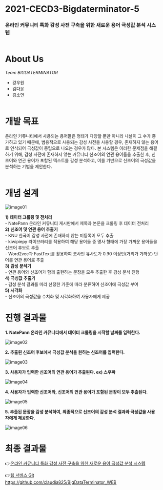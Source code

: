# 2021-CECD3-Bigdaterminator-5
### 온라인 커뮤니티 특화 감성 사전 구축을 위한 새로운 용어 극성값 분석 시스템 <br><br>

# About Us
*Team BIGDATERMINATOR*
* 강우원
* 김다윤
* 김소연 <br><br>


# 개발 목표
온라인 커뮤니티에서 사용되는 용어들은 형태가 다양할 뿐만 아니라 나날이 그 수가 증가하고 있기 때문에, 범용적으로 사용되는 감성 사전을 사용할 경우, 존재하지 않는 용어로 인식되어 극성값이 중립으로 나오는 경우가 많다. 본 시스템은 이러한 문제점을 해결하기 위해, 감성 사전에 존재하지 않는 커뮤니티 신조어의 연관 용어들을 추출한 후, 신조어와 연관 용어가 포함된 텍스트를 감성 분석하고, 이를 기반으로 신조어의 극성값을 분석하는 기법을 제안한다. <br><br>

# 개념 설계

![image01](https://user-images.githubusercontent.com/70895824/145217126-27c63b83-602e-465e-9727-9acba9c8592c.png)

**1) 데이터 크롤링 및 전처리**<br>
    - NatePann 온라인 커뮤니티 게시판에서 제목과 본문을 크롤링 후 데이터 전처리<br>
**2) 신조어 및 연관 용어 추출기**<br>
    - KNU 한국어 감성 사전에 존재하지 않는 미등록어 모두 추출<br>
    - kiwipiepy 라이브러리를 적용하여 해당 용어들 중 명사 형태에 가장 가까운 용어들을 신조어 후보로 추출<br>
    - Word2vec과 FastText를 활용하여 코사인 유사도가 0.90 이상인(거리가 가까운) 단어를 연관 용어로 추출<br>
**3) 감성 분석기**<br>
    - 연관 용어와 신조어가 함께 출현하는 문장을 모두 추출한 후 감성 분석 진행<br>
**4) 극성값 추출기**<br>
    - 감성 분석 결과를 미리 선정한 기준에 따라 분류하여 신조어에 극성값 부여<br>
**5) 시각화**<br>
    - 신조어의 극성값을 수치화 및 시각화하여 사용자에게 제공 <br>


# 진행 결과물
**1. NatePann 온라인 커뮤니티에서 데이터 크롤링을 시작할 날짜를 입력한다.**  <br>

![image02](https://user-images.githubusercontent.com/70895824/145220049-998e6f59-8313-49ac-93d4-5922737ea60e.png)

**2. 추출된 신조어 후보에서 극성값 분석을 원하는 신조어를 입력한다.**

![image03](https://user-images.githubusercontent.com/70895824/145220051-e8a55ad6-64e9-4f3a-aeb1-0e80941c4ee1.png)

**3. 사용자가 입력한 신조어의 연관 용어가 추출된다. ex) 스우파**

![image04](https://user-images.githubusercontent.com/70895824/145220054-2a28a205-0d68-4156-b864-047a8069b4f0.png)

**4. 사용자가 입력한 신조어와, 신조어의 연관 용어가 포함된 문장이 모두 추출된다.**

![image05](https://user-images.githubusercontent.com/70895824/145220058-af1e0625-3743-4c7b-96df-09256d6a131e.png)

**5. 추출된 문장을 감성 분석하여, 최종적으로 신조어의 감성 분석 결과와 극성값을 사용자에게 제공한다.**

![image06](https://user-images.githubusercontent.com/70895824/145220064-c9ad478d-da20-4014-b8e0-532f3cd8362c.png)


 # 최종 결과물
 👉[온라인 커뮤니티 특화 감성 사전 구축을 위한 새로운 용어 극성값 분석 시스템](https://github.com/claudia825/BigDataTerminator_WEB)

👉[웹 서비스 Git](https://github.com/claudia825/BigDataTerminator_WEB) <br>
https://github.com/claudia825/BigDataTerminator_WEB
